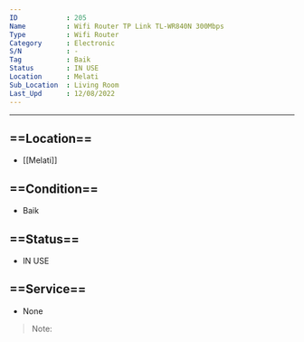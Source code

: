 ```yaml
---
ID            : 205
Name          : Wifi Router TP Link TL-WR840N 300Mbps
Type          : Wifi Router
Category      : Electronic
S/N           : -
Tag           : Baik
Status        : IN USE
Location      : Melati
Sub_Location  : Living Room
Last_Upd      : 12/08/2022
---
```





---
## ==Location==
- [[Melati]]

## ==Condition==
- Baik

## ==Status==
- IN USE

## ==Service==
- None

>Note:
>

